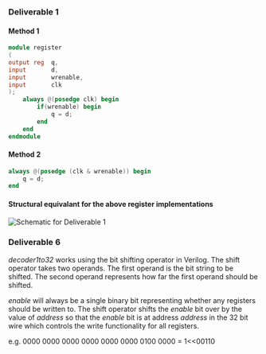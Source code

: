 ### Deliverable 1

#### Method 1
```verilog
module register
(
output reg  q,
input       d,
input       wrenable,
input       clk
);
    always @(posedge clk) begin
        if(wrenable) begin
            q = d;
        end
    end
endmodule
```

#### Method 2
```verilog
always @(posedge (clk & wrenable)) begin
    q = d;
end
```
#### Structural equivalant for the above register implementations
![Schematic for Deliverable 1](https://github.com/iangmhill/HW4/blob/master/images/deliverable1.jpg "Schematic for Deliverable 1")



### Deliverable 6

*decoder1to32* works using the bit shifting operator in Verilog. The shift operator takes two operands. The first operand is the bit string to be shifted. The second operand represents how far the first operand should be shifted.

*enable* will always be a single binary bit representing whether any registers should be written to. The shift operator shifts the *enable* bit over by the value of *address* so that the *enable* bit is at address *address* in the 32 bit wire which controls the write functionality for all registers.

e.g. 0000 0000 0000 0000 0000 0000 0100 0000 = 1<<00110
